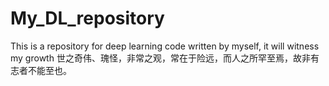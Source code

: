# My_DL_repository
This is a repository for deep learning code written by myself, it will witness my growth
世之奇伟、瑰怪，非常之观，常在于险远，而人之所罕至焉，故非有志者不能至也。
